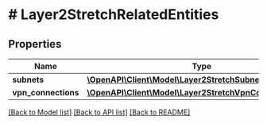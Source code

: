 # # Layer2StretchRelatedEntities

## Properties

Name | Type | Description | Notes
------------ | ------------- | ------------- | -------------
**subnets** | [**\OpenAPI\Client\Model\Layer2StretchSubnetInfo[]**](Layer2StretchSubnetInfo.md) |  | [optional]
**vpn_connections** | [**\OpenAPI\Client\Model\Layer2StretchVpnConnectionInfo[]**](Layer2StretchVpnConnectionInfo.md) |  | [optional]

[[Back to Model list]](../../README.md#models) [[Back to API list]](../../README.md#endpoints) [[Back to README]](../../README.md)
